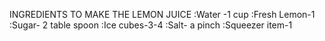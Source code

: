 INGREDIENTS TO MAKE THE LEMON JUICE
:Water -1 cup
:Fresh Lemon-1
:Sugar- 2 table spoon
:Ice cubes-3-4
:Salt- a pinch
:Squeezer item-1